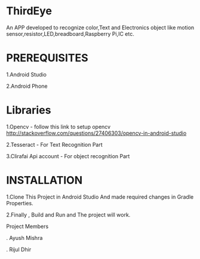 # ThirdEye

An APP developed to recognize color,Text and Electronics object like motion sensor,resistor,LED,breadboard,Raspberry Pi,IC etc.


# PREREQUISITES 

1.Android Studio 

2.Android Phone

# Libraries

1.Opencv - follow this link to setup opencv http://stackoverflow.com/questions/27406303/opencv-in-android-studio

2.Tesseract - For Text Recognition Part

3.Clirafai Api account - For object recognition Part

# INSTALLATION

1.Clone This Project in Android Studio And made required changes in Gradle Properties.

2.Finally , Build and Run and The project will work.

Project Members

. Ayush Mishra

. Rijul Dhir
